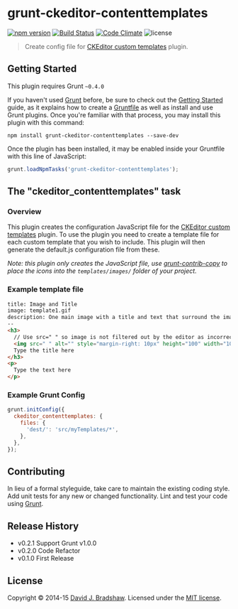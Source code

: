 # grunt-ckeditor-contenttemplates
[![npm version](https://badge.fury.io/js/grunt-ckeditor-contenttemplates.svg)](http://badge.fury.io/js/grunt-ckeditor-contenttemplates)
[![Build Status](https://travis-ci.org/davidjbradshaw/grunt-ckeditor-contenttemplates.svg?branch=master)](https://travis-ci.org/davidjbradshaw/grunt-ckeditor-contenttemplates)
[![Code Climate](https://codeclimate.com/github/davidjbradshaw/grunt-ckeditor-contenttemplates/badges/gpa.svg)](https://codeclimate.com/github/davidjbradshaw/grunt-ckeditor-contenttemplates)
![license](http://img.shields.io/badge/license-MIT-brightgreen.svg?style=flat)

> Create config file for [CKEditor custom templates](http://ckeditor.com/addon/templates) plugin.

## Getting Started
This plugin requires Grunt `~0.4.0`

If you haven't used [Grunt](http://gruntjs.com/) before, be sure to check out the [Getting Started](http://gruntjs.com/getting-started) guide, as it explains how to create a [Gruntfile](http://gruntjs.com/sample-gruntfile) as well as install and use Grunt plugins. Once you're familiar with that process, you may install this plugin with this command:

```shell
npm install grunt-ckeditor-contenttemplates --save-dev
```

Once the plugin has been installed, it may be enabled inside your Gruntfile with this line of JavaScript:

```js
grunt.loadNpmTasks('grunt-ckeditor-contenttemplates');
```

## The "ckeditor_contenttemplates" task

### Overview
This plugin creates the configuration JavaScript file for the [CKEditor custom templates](http://ckeditor.com/addon/templates) plugin. To use the plugin you need to create a template file for each custom template that you wish to include. This plugin will then generate the default.js configuration file from these.

*Note: this plugin only creates the JavaScript file, use [grunt-contrib-copy](/gruntjs/grunt-contrib-copy) to place the icons into the `templates/images/` folder of your project.*

### Example template file

```html
title: Image and Title
image: template1.gif
description: One main image with a title and text that surround the image.
--
<h3>
  // Use src=" " so image is not filtered out by the editor as incorrect (src is required).
  <img src=" " alt="" style="margin-right: 10px" height="100" width="100" align="left" />
  Type the title here
</h3>
<p>
  Type the text here
</p>
```

### Example Grunt Config

```js
grunt.initConfig({
  ckeditor_contenttemplates: {
    files: {
      'dest/': 'src/myTemplates/*',
    },
  },
});
```

## Contributing
In lieu of a formal styleguide, take care to maintain the existing coding style. Add unit tests for any new or changed functionality. Lint and test your code using [Grunt](http://gruntjs.com/).

## Release History
* v0.2.1 Support Grunt v1.0.0
* v0.2.0 Code Refactor
* v0.1.0 First Release

## License
Copyright &copy; 2014-15 [David J. Bradshaw](https://github.com/davidjbradshaw).
Licensed under the [MIT license](http://opensource.org/licenses/MIT).
